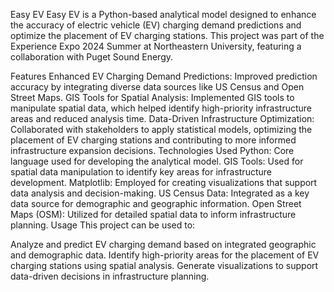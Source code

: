Easy EV
Easy EV is a Python-based analytical model designed to enhance the accuracy of electric vehicle (EV) charging demand predictions and optimize the placement of EV charging stations. This project was part of the Experience Expo 2024 Summer at Northeastern University, featuring a collaboration with Puget Sound Energy.

Features
Enhanced EV Charging Demand Predictions: Improved prediction accuracy by integrating diverse data sources like US Census and Open Street Maps.
GIS Tools for Spatial Analysis: Implemented GIS tools to manipulate spatial data, which helped identify high-priority infrastructure areas and reduced analysis time.
Data-Driven Infrastructure Optimization: Collaborated with stakeholders to apply statistical models, optimizing the placement of EV charging stations and contributing to more informed infrastructure expansion decisions.
Technologies Used
Python: Core language used for developing the analytical model.
GIS Tools: Used for spatial data manipulation to identify key areas for infrastructure development.
Matplotlib: Employed for creating visualizations that support data analysis and decision-making.
US Census Data: Integrated as a key data source for demographic and geographic information.
Open Street Maps (OSM): Utilized for detailed spatial data to inform infrastructure planning.
Usage
This project can be used to:

Analyze and predict EV charging demand based on integrated geographic and demographic data.
Identify high-priority areas for the placement of EV charging stations using spatial analysis.
Generate visualizations to support data-driven decisions in infrastructure planning.

